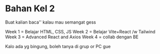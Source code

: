 # Bahan Kel 2
Buat kalian baca'' kalau mau
semangat gess 

Week 1 = Belajar HTML, CSS, JS
Week 2 = Belajar Vite+React /w Tailwind
Week 3 = Advanced React and Axios
Week 4 = collab dengan BE

Kalo ada yg bingung, boleh tanya di grup or PC gue 
